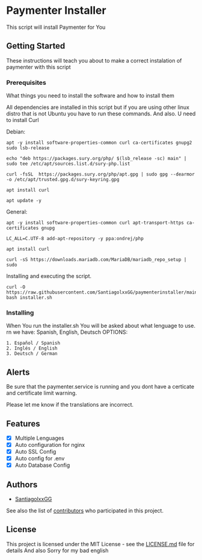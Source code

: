 # Paymenter Installer

This script will install Paymenter for You

## Getting Started

These instructions will teach you about to make a correct instalation of paymenter with this script
### Prerequisites

What things you need to install the software and how to install them

All dependencies are installed in this script but if you are using other linux distro that is not Ubuntu you have to run these commands.
And also. U need to install Curl

Debian:
```
apt -y install software-properties-common curl ca-certificates gnupg2 sudo lsb-release

echo "deb https://packages.sury.org/php/ $(lsb_release -sc) main" | sudo tee /etc/apt/sources.list.d/sury-php.list

curl -fsSL  https://packages.sury.org/php/apt.gpg | sudo gpg --dearmor -o /etc/apt/trusted.gpg.d/sury-keyring.gpg

apt install curl

apt update -y
```
General:
```
apt -y install software-properties-common curl apt-transport-https ca-certificates gnupg

LC_ALL=C.UTF-8 add-apt-repository -y ppa:ondrej/php

apt install curl

curl -sS https://downloads.mariadb.com/MariaDB/mariadb_repo_setup | sudo 
```


Installing and executing the script.
```
curl -O https://raw.githubusercontent.com/SantiagolxxGG/paymenterinstaller/main/installer.sh
bash installer.sh
```
### Installing

When You run the installer.sh You will be asked about what lenguage to use.
rn we have: Spanish, English, Deutsch 
OPTIONS:
```
1. Español / Spanish
2. Inglés / English
3. Deutsch / German
```

## Alerts

Be sure that the paymenter.service is running and you dont have a certicate and certificate limit warning.

Please let me know if the translations are incorrect.

## Features
- [x] Multiple Lenguages
- [x] Auto configuration for nginx
- [x] Auto SSL Config
- [x] Auto config for .env
- [x] Auto Database Config

## Authors

* [SantiagolxxGG](https://github.com/SantiagolxxGG)

See also the list of [contributors](https://github.com/SantiagolxxGG/paymenterinstaller/contributors) who participated in this project.

## License

This project is licensed under the MIT License - see the [LICENSE.md](LICENSE.md) file for details
And also Sorry for my bad english
